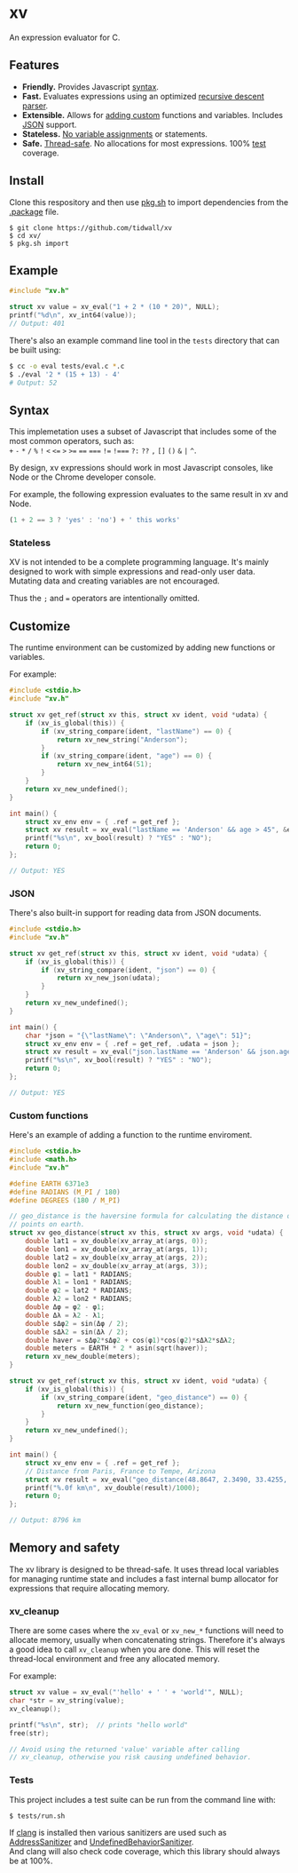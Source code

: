 # xv

An expression evaluator for C.

## Features

- **Friendly.** Provides Javascript [syntax](#syntax). 
- **Fast.** Evaluates expressions using an optimized [recursive descent parser](https://en.wikipedia.org/wiki/Recursive_descent_parser).
- **Extensible.** Allows for [adding custom](#customize) functions and variables. Includes [JSON](#json) support.
- **Stateless.** [No variable assignments](#stateless) or statements.
- **Safe.** [Thread-safe](#memory-and-safety). No allocations for most expressions. 100% [test](#tests) coverage.

## Install

Clone this respository and then use [pkg.sh](https://github.com/tidwall/pkg.sh)
to import dependencies from the [.package](.package) file. 

```
$ git clone https://github.com/tidwall/xv
$ cd xv/
$ pkg.sh import
```

## Example

```C
#include "xv.h"

struct xv value = xv_eval("1 + 2 * (10 * 20)", NULL);
printf("%d\n", xv_int64(value));
// Output: 401
```

There's also an example command line tool in the `tests` directory that can be built
using:

```sh
$ cc -o eval tests/eval.c *.c
$ ./eval '2 * (15 + 13) - 4'
# Output: 52
```

## Syntax

This implemetation uses a subset of Javascript that includes some of the most
common operators, such as:  
`+` `-` `*` `/` `%` `!` `<` `<=` `>` `>=` `==` `===` `!=` `!===` `?:` `??` `,` `[]` `()` `&` `|` `^`.

By design, xv expressions should work in most Javascript consoles, like Node or the Chrome developer console. 

For example, the following expression evaluates to the same result in xv and Node.

```js
(1 + 2 == 3 ? 'yes' : 'no') + ' this works'
```

### Stateless

XV is not intended to be a complete programming language.
It's mainly designed to work with simple expressions and read-only user data.
Mutating data and creating variables are not encouraged.

Thus the `;` and `=` operators are intentionally omitted.

## Customize

The runtime environment can be customized by adding new functions or variables.

For example:

```C
#include <stdio.h>
#include "xv.h"

struct xv get_ref(struct xv this, struct xv ident, void *udata) {
    if (xv_is_global(this)) {
        if (xv_string_compare(ident, "lastName") == 0) {
            return xv_new_string("Anderson");
        }
        if (xv_string_compare(ident, "age") == 0) {
            return xv_new_int64(51);
        }
    }
    return xv_new_undefined();
}

int main() {
    struct xv_env env = { .ref = get_ref };
    struct xv result = xv_eval("lastName == 'Anderson' && age > 45", &env);
    printf("%s\n", xv_bool(result) ? "YES" : "NO");
    return 0;
};

// Output: YES
```

### JSON

There's also built-in support for reading data from JSON documents. 

```C
#include <stdio.h>
#include "xv.h"

struct xv get_ref(struct xv this, struct xv ident, void *udata) {
    if (xv_is_global(this)) {
        if (xv_string_compare(ident, "json") == 0) {
            return xv_new_json(udata);
        }
    }
    return xv_new_undefined();
}

int main() {
    char *json = "{\"lastName\": \"Anderson\", \"age\": 51}";
    struct xv_env env = { .ref = get_ref, .udata = json };
    struct xv result = xv_eval("json.lastName == 'Anderson' && json.age > 45", &env);
    printf("%s\n", xv_bool(result) ? "YES" : "NO");
    return 0;
};

// Output: YES
```

### Custom functions

Here's an example of adding a function to the runtime enviroment.

```C
#include <stdio.h>
#include <math.h>
#include "xv.h"

#define EARTH 6371e3
#define RADIANS (M_PI / 180)
#define DEGREES (180 / M_PI)

// geo_distance is the haversine formula for calculating the distance of two
// points on earth.
struct xv geo_distance(struct xv this, struct xv args, void *udata) {
    double lat1 = xv_double(xv_array_at(args, 0));
    double lon1 = xv_double(xv_array_at(args, 1));
    double lat2 = xv_double(xv_array_at(args, 2));
    double lon2 = xv_double(xv_array_at(args, 3));
    double φ1 = lat1 * RADIANS;
    double λ1 = lon1 * RADIANS;
    double φ2 = lat2 * RADIANS;
    double λ2 = lon2 * RADIANS;
    double Δφ = φ2 - φ1;
    double Δλ = λ2 - λ1;
    double sΔφ2 = sin(Δφ / 2);
    double sΔλ2 = sin(Δλ / 2);
    double haver = sΔφ2*sΔφ2 + cos(φ1)*cos(φ2)*sΔλ2*sΔλ2;
    double meters = EARTH * 2 * asin(sqrt(haver));
    return xv_new_double(meters);
}

struct xv get_ref(struct xv this, struct xv ident, void *udata) {
    if (xv_is_global(this)) {
        if (xv_string_compare(ident, "geo_distance") == 0) {
            return xv_new_function(geo_distance);
        }
    }
    return xv_new_undefined();
}

int main() {
    struct xv_env env = { .ref = get_ref };
    // Distance from Paris, France to Tempe, Arizona
    struct xv result = xv_eval("geo_distance(48.8647, 2.3490, 33.4255, -111.9412)", &env);
    printf("%.0f km\n", xv_double(result)/1000);
    return 0;
};

// Output: 8796 km
```

## Memory and safety

The xv library is designed to be thread-safe. It uses thread local variables
for managing runtime state and includes a fast internal bump allocator for 
expressions that require allocating memory.

### xv_cleanup

There are some cases where the `xv_eval` or `xv_new_*` functions will need to
allocate memory, usually when concatenating strings.
Therefore it's always a good idea to call `xv_cleanup` when you are done. 
This will reset the thread-local environment and free any allocated memory.

For example:

```C
struct xv value = xv_eval("'hello' + ' ' + 'world'", NULL);
char *str = xv_string(value);
xv_cleanup(); 

printf("%s\n", str);  // prints "hello world"
free(str);

// Avoid using the returned 'value' variable after calling
// xv_cleanup, otherwise you risk causing undefined behavior.
```

### Tests

This project includes a test suite can be run from the command line with:

```sh
$ tests/run.sh
```

If [clang](https://clang.llvm.org) is installed then various sanitizers are used such as [AddressSanitizer](https://clang.llvm.org/docs/AddressSanitizer.html) and [UndefinedBehaviorSanitizer](https://clang.llvm.org/docs/UndefinedBehaviorSanitizer.html).  
And clang will also check code coverage, which this library should always be at 100%.
